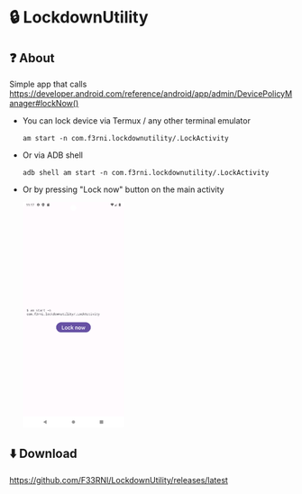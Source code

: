 # 🔒 LockdownUtility

## ❓ About

Simple app that
calls <https://developer.android.com/reference/android/app/admin/DevicePolicyManager#lockNow()>

- You can lock device via Termux / any other terminal emulator

  ```shell
  am start -n com.f3rni.lockdownutility/.LockActivity
  ```

- Or via ADB shell

  ```shell
  adb shell am start -n com.f3rni.lockdownutility/.LockActivity
  ```

- Or by pressing "Lock now" button on the main activity

  <img src="https://raw.githubusercontent.com/F33RNI/LockdownUtility/refs/heads/main/screenshot.png" height="400">

## ⬇️ Download

<https://github.com/F33RNI/LockdownUtility/releases/latest>
